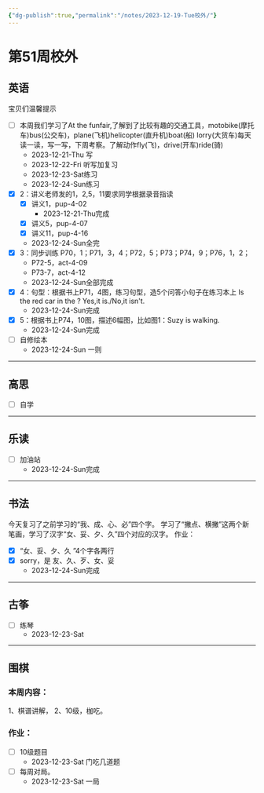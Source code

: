 ```yaml
---
{"dg-publish":true,"permalink":"/notes/2023-12-19-Tue校外/"}
---
```



# 第51周校外
## 英语
宝贝们温馨提示
- [ ] 本周我们学习了At the funfair,了解到了比较有趣的交通工具，motobike(摩托车)bus(公交车)，plane(飞机)helicopter(直升机)boat(船) lorry(大货车)每天读一读，写一写，下周考察。了解动作fly(飞)，drive(开车)ride(骑)
	- 2023-12-21-Thu 写
	- 2023-12-22-Fri 听写加复习
	- 2023-12-23-Sat练习
	- 2023-12-24-Sun练习
- [x] 2：讲义老师发的1，2,5，11要求同学根据录音指读
	- [x] 讲义1，pup-4-02
		- 2023-12-21-Thu完成
	- [x] 讲义5，pup-4-07
	- [x] 讲义11，pup-4-16
	- 2023-12-24-Sun全完
- [x] 3：同步训练 P70，1；P71，3，4；P72，5；P73；P74，9；P76，1，2；
	- P72-5，act-4-09
	- P73-7，act-4-12
	- 2023-12-24-Sun全部完成
- [x] 4：句型：根据书上P71，4图，练习句型，造5个问答小句子在练习本上
	Is the red car in the ?
	Yes,it is./No,it isn't.
	- 2023-12-24-Sun完成
- [x] 5：根据书上P74，10图，描述6幅图，比如图1：Suzy is walking.
	- 2023-12-24-Sun完成
- [ ] 自修绘本
	- 2023-12-24-Sun 一则
	
---
## 高思
- [ ] 自学

---
## 乐读
- [ ] 加油站
	- 2023-12-24-Sun完成
---
## 书法
今天复习了之前学习的“我、成、心、必”四个字。
学习了“撇点、横撇”这两个新笔画，学习了汉字“女、妥、夕、久”四个对应的汉字。
作业：
- [x] “女、妥、夕、久 ”4个字各两行
- [x] sorry，是 友、久、歹、女、妥
	- 2023-12-24-Sun完成

---
## 古筝
- [ ] 练琴
	- 2023-12-23-Sat
---
## 围棋
### 本周内容：
1、棋谱讲解，
2、10级，枷吃。
### 作业：
- [ ] 10级题目
	- 2023-12-23-Sat 门吃几道题
- [ ] 每周对局。
	- 2023-12-23-Sat 一局